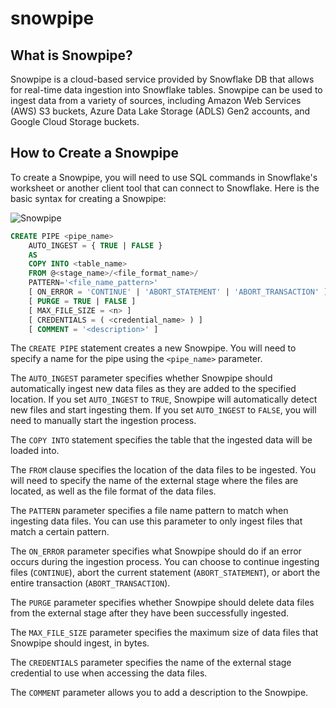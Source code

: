 # snowpipe
## What is Snowpipe?

Snowpipe is a cloud-based service provided by Snowflake DB that allows for real-time data ingestion into Snowflake tables. Snowpipe can be used to ingest data from a variety of sources, including Amazon Web Services (AWS) S3 buckets, Azure Data Lake Storage (ADLS) Gen2 accounts, and Google Cloud Storage buckets.

## How to Create a Snowpipe
To create a Snowpipe, you will need to use SQL commands in Snowflake's worksheet or another client tool that can connect to Snowflake. Here is the basic syntax for creating a Snowpipe:

![Snowpipe](https://github.com/naziya-shaik/snowpipe/assets/111407441/d4786d1d-c983-440b-9309-af0fd4dd6a4f)

```sql
CREATE PIPE <pipe_name>
    AUTO_INGEST = { TRUE | FALSE }
    AS
    COPY INTO <table_name>
    FROM @<stage_name>/<file_format_name>/
    PATTERN='<file_name_pattern>'
    [ ON_ERROR = 'CONTINUE' | 'ABORT_STATEMENT' | 'ABORT_TRANSACTION' ]
    [ PURGE = TRUE | FALSE ]
    [ MAX_FILE_SIZE = <n> ]
    [ CREDENTIALS = ( <credential_name> ) ]
    [ COMMENT = '<description>' ]
```

The `CREATE PIPE` statement creates a new Snowpipe. You will need to specify a name for the pipe using the `<pipe_name>` parameter.

The `AUTO_INGEST` parameter specifies whether Snowpipe should automatically ingest new data files as they are added to the specified location. If you set `AUTO_INGEST` to `TRUE`, Snowpipe will automatically detect new files and start ingesting them. If you set `AUTO_INGEST` to `FALSE`, you will need to manually start the ingestion process.

The `COPY INTO` statement specifies the table that the ingested data will be loaded into.

The `FROM` clause specifies the location of the data files to be ingested. You will need to specify the name of the external stage where the files are located, as well as the file format of the data files.

The `PATTERN` parameter specifies a file name pattern to match when ingesting data files. You can use this parameter to only ingest files that match a certain pattern.

The `ON_ERROR` parameter specifies what Snowpipe should do if an error occurs during the ingestion process. You can choose to continue ingesting files (`CONTINUE`), abort the current statement (`ABORT_STATEMENT`), or abort the entire transaction (`ABORT_TRANSACTION`).

The `PURGE` parameter specifies whether Snowpipe should delete data files from the external stage after they have been successfully ingested.

The `MAX_FILE_SIZE` parameter specifies the maximum size of data files that Snowpipe should ingest, in bytes.

The `CREDENTIALS` parameter specifies the name of the external stage credential to use when accessing the data files.

The `COMMENT` parameter allows you to add a description to the Snowpipe.
